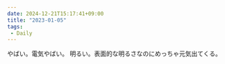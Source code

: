 ```yaml
---
date: 2024-12-21T15:17:41+09:00
title: "2023-01-05"
tags:
 - Daily
---
```


やばい。電気やばい。
明るい。表面的な明るさなのにめっちゃ元気出てくる。
